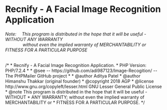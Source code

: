 <h1>Recnify - A Facial Image Recognition Application</h1>
<h6>Note: &emsp;This program is distributed in the hope that it will be useful - WITHOUT ANY WARRANTY<br>
&emsp;&emsp;&emsp;&emsp;without even the implied warranty of MERCHANTABILITY or FITNESS FOR A PARTICULAR PURPOSE</h6>
/*
 * Recnify - A Facial Image Recognition Application.
 * PHP Version: PHP/7.2.4
 *
 * @see   --    https://github.com/adi987123/Image-Recogition/ -- The PHPMailer GitHub project
 *
 * @author    Aditya Patel
 * @author    Himanshu Thakkar (original founder)
 * @copyright 2018 AGP
 * @license   http://www.gnu.org/copyleft/lesser.html GNU Lesser General Public License
 * @note      This program is distributed in the hope that it will be useful - WITHOUT
 * ANY WARRANTY; without even the implied warranty of MERCHANTABILITY or
 * FITNESS FOR A PARTICULAR PURPOSE.
 */
